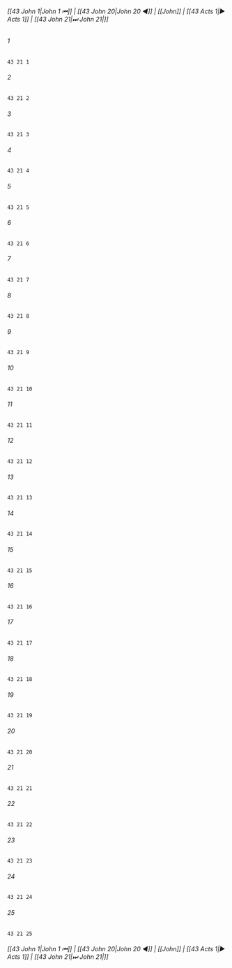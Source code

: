 
###### [[43 John 1|John 1 ⏮]] | [[43 John 20|John 20 ◀]] | [[John]] | [[43 Acts 1|▶ Acts 1]] | [[43 John 21|⏭ John 21|]]

###### 1
``` verse
43 21 1 
```
###### 2
``` verse
43 21 2 
```
###### 3
``` verse
43 21 3 
```
###### 4
``` verse
43 21 4 
```
###### 5
``` verse
43 21 5 
```
###### 6
``` verse
43 21 6 
```
###### 7
``` verse
43 21 7 
```
###### 8
``` verse
43 21 8 
```
###### 9
``` verse
43 21 9 
```
###### 10
``` verse
43 21 10 
```
###### 11
``` verse
43 21 11 
```
###### 12
``` verse
43 21 12 
```
###### 13
``` verse
43 21 13 
```
###### 14
``` verse
43 21 14 
```
###### 15
``` verse
43 21 15 
```
###### 16
``` verse
43 21 16 
```
###### 17
``` verse
43 21 17 
```
###### 18
``` verse
43 21 18 
```
###### 19
``` verse
43 21 19 
```
###### 20
``` verse
43 21 20 
```
###### 21
``` verse
43 21 21 
```
###### 22
``` verse
43 21 22 
```
###### 23
``` verse
43 21 23 
```
###### 24
``` verse
43 21 24 
```
###### 25
``` verse
43 21 25 
```

###### [[43 John 1|John 1 ⏮]] | [[43 John 20|John 20 ◀]] | [[John]] | [[43 Acts 1|▶ Acts 1]] | [[43 John 21|⏭ John 21|]]

